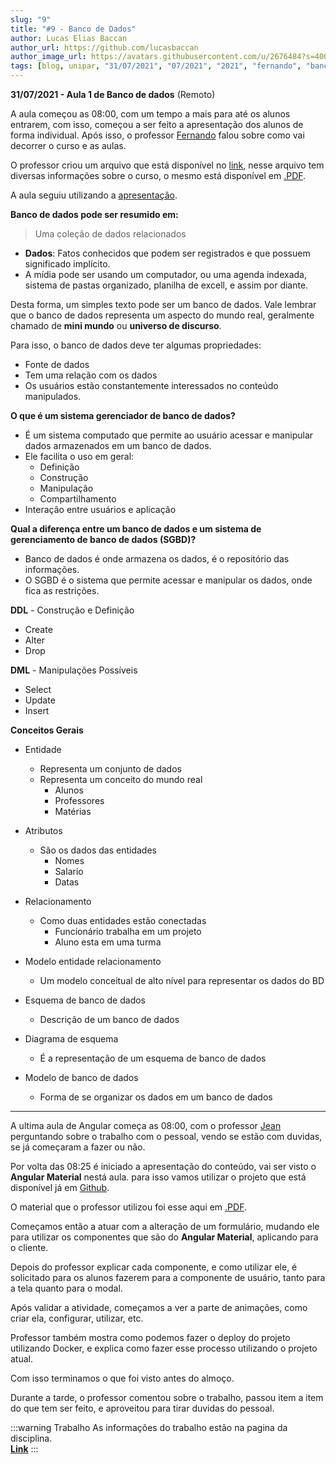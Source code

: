 ```yaml
---
slug: "9"
title: "#9 - Banco de Dados"
author: Lucas Elias Baccan
author_url: https://github.com/lucasbaccan
author_image_url: https://avatars.githubusercontent.com/u/2676484?s=400&v=4
tags: [blog, unipar, "31/07/2021", "07/2021", "2021", "fernando", "banco de dados", "remoto"]
---
```


**31/07/2021 - Aula 1 de Banco de dados** (Remoto)

A aula começou as 08:00, com um tempo a mais para até os alunos entrarem, com isso, começou a ser feito a apresentação dos alunos de forma individual. Após isso, o professor [Fernando](/professores/fernando) falou sobre como vai decorrer o curso e as aulas.

O professor criou um arquivo que está disponível no [link](https://bit.ly/pos_bd), nesse arquivo tem diversas informações sobre o curso, o mesmo está disponível em [.PDF](/docs/aula-9/Banco-de-dados.pdf).

A aula seguiu utilizando a [apresentação](/docs/aula-9/Banco-de-dados-slides.pdf).

**Banco de dados pode ser resumido em:**

> Uma coleção de dados relacionados

- **Dados**: Fatos conhecidos que podem ser registrados e que possuem significado implícito.
- A mídia pode ser usando um computador, ou uma agenda indexada, sistema de pastas organizado, planilha de excell, e assim por diante.

Desta forma, um simples texto pode ser um banco de dados. Vale lembrar que o banco de dados representa um aspecto do mundo real,
geralmente chamado de **mini mundo** ou **universo de discurso**.

Para isso, o banco de dados deve ter algumas propriedades:
- Fonte de dados
- Tem uma relação com os dados 
- Os usuários estão constantemente interessados no conteúdo manipulados.

**O que é um sistema gerenciador de banco de dados?**
- É um sistema computado que permite ao usuário acessar e manipular dados armazenados em um banco de dados.
- Ele facilita o uso em geral:
  - Definição
  - Construção
  - Manipulação
  - Compartilhamento
- Interação entre usuários e aplicação

**Qual a diferença entre um banco de dados e um sistema de gerenciamento de banco de dados (SGBD)?**
- Banco de dados é onde armazena os dados, é o repositório das informações.
- O SGBD é o sistema que permite acessar e manipular os dados, onde fica as restrições.

**DDL** - Construção e Definição
- Create
- Alter
- Drop

**DML** - Manipulações Possíveis
- Select
- Update
- Insert

**Conceitos Gerais**

- Entidade
  - Representa um conjunto de dados
  - Representa um conceito do mundo real
    - Alunos
    - Professores
    - Matérias

- Atributos
  - São os dados das entidades
    - Nomes
    - Salario
    - Datas

- Relacionamento
  - Como duas entidades estão conectadas
    - Funcionário trabalha em um projeto
    - Aluno esta em uma turma

- Modelo entidade relacionamento
  - Um modelo conceitual de alto nível para representar os dados do BD

- Esquema de banco de dados
  - Descrição de um banco de dados

- Diagrama de esquema
  - É a representação de um esquema de banco de dados

- Modelo de banco de dados
  - Forma de se organizar os dados em um banco de dados


------------

A ultima aula de Angular começa as 08:00, com o professor [Jean](/professores/jean) perguntando sobre o trabalho com o pessoal, vendo se estão com duvidas, se já começaram a fazer ou não.

Por volta das 08:25 é iniciado a apresentação do conteúdo, vai ser visto o **Angular Material** nestá aula. para isso vamos utilizar o projeto que está disponível já em [Github](https://github.com/pos-unipar/app-unipar4).

O material que o professor utilizou foi esse aqui em [.PDF](/docs/aula-8/angular-aula4.pdf).

Começamos então a atuar com a alteração de um formulário, mudando ele para utilizar os componentes que são do **Angular Material**, aplicando para o cliente.

Depois do professor explicar cada componente, e como utilizar ele, é solicitado para os alunos fazerem para a componente de usuário, tanto para a tela quanto para o modal.

Após validar a atividade, começamos a ver a parte de animações, como criar ela, configurar, utilizar, etc. 

Professor também mostra como podemos fazer o deploy do projeto utilizando Docker, e explica como fazer esse processo utilizando o projeto atual.

Com isso terminamos o que foi visto antes do almoço.

Durante a tarde, o professor comentou sobre o trabalho, passou item a item do que tem ser feito, e aproveitou para tirar duvidas do pessoal.

:::warning Trabalho
As informações do trabalho estão na pagina da disciplina.  
[**Link**](/docs/angular#trabalho-final)
:::